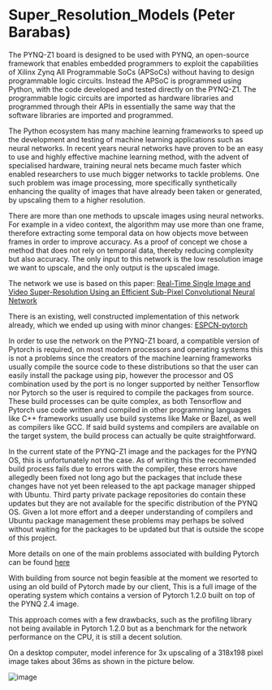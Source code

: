 # Super_Resolution_Models (Peter Barabas)

The PYNQ-Z1 board is designed to be used with PYNQ, an open-source framework that enables embedded programmers to exploit the capabilities of Xilinx Zynq All Programmable SoCs (APSoCs) without having to design programmable logic circuits. Instead the APSoC is programmed using Python, with the code developed and tested directly on the PYNQ-Z1. The programmable logic circuits are imported as hardware libraries and programmed through their APIs in essentially the same way that the software libraries are imported and programmed.

The Python ecosystem has many machine learning frameworks to speed up the development and testing of machine learning applications such as neural networks. In recent years neural networks have proven to be an easy to use and highly effective machine learning method, with the advent of specialised hardware, training neural nets became much faster which enabled researchers to use much bigger networks to tackle problems. One such problem was image processing, more specifically synthetically enhancing the quality of images that have already been taken or generated, by upscaling them to a higher resolution.

There are more than one methods to upscale images using neural networks. For example in a video context, the algorithm may use more than one frame, therefore extracting some temporal data on how objects move between frames in order to improve accuracy. As a proof of concept we chose a method that does not rely on temporal data, thereby reducing complexity but also accuracy. The only input to this network is the low resolution image we want to upscale, and the only output is the upscaled image.

The network we use is based on this paper: [Real-Time Single Image and Video Super-Resolution Using an Efficient Sub-Pixel Convolutional Neural Network](https://arxiv.org/abs/1609.05158)

There is an existing, well constructed implementation of this network already, which we ended up using with minor changes: [ESPCN-pytorch](https://github.com/yjn870/ESPCN-pytorch)

In order to use the network on the PYNQ-Z1 board, a compatible version of Pytorch is required, on most modern processors and operating systems this is not a problems since the creators of the machine learning frameworks usually compile the source code to these distributions so that the user can easily install the package using pip, however the processor and OS combination used by the port is no longer supported by neither Tensorflow nor Pytorch so the user is required to compile the packages from source. These build processes can be quite complex, as both Tensorflow and Pytorch use code written and compiled in other programming languages like C++ frameworks usually use build systems like Make or Bazel, as well as compilers like GCC. If said build systems and compilers are available on the target system, the build process can actually be quite straightforward.

In the current state of the PYNQ-Z1 image and the packages for the PYNQ OS, this is unfortunately not the case. As of writing this the recommended build process fails due to errors with the compiler, these errors have allegedly been fixed not long ago but the packages that include these changes have not yet been released to the apt package manager shipped with Ubuntu. Third party private package repositories do contain these updates but they are not available for the specific distribution of the PYNQ OS. Given a lot more effort and a deeper understanding of compilers and Ubuntu package management these problems may perhaps be solved without waiting for the packages to be updated but that is outside the scope of this project.

More details on one of the main problems associated with building Pytorch can be found [here](https://github.com/google/XNNPACK/issues/1465)

With building from source not begin feasible at the moment we resorted to using an old build of Pytorch made by our client, This is a full image of the operating system which contains a version of Pytorch 1.2.0 built on top of the PYNQ 2.4 image.

This approach comes with a few drawbacks, such as the profiling library not being available in Pytorch 1.2.0 but as a benchmark for the network performance on the CPU, it is still a decent solution.

On a desktop computer, model inference for 3x upscaling of a 318x198 pixel image takes about 36ms as shown in the picture below.

![image](https://user-images.githubusercontent.com/59969246/176922203-5b5a095d-1464-4bd8-b5c4-a6c500efbad1.png)

